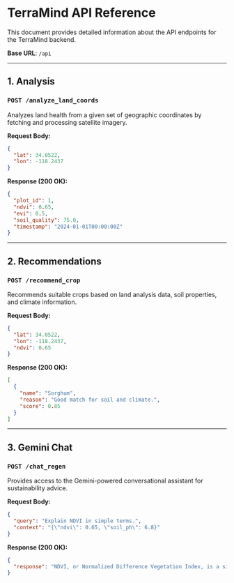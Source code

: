 # TerraMind API Reference

This document provides detailed information about the API endpoints for the TerraMind backend.

**Base URL**: `/api`

---

## 1. Analysis

### `POST /analyze_land_coords`

Analyzes land health from a given set of geographic coordinates by fetching and processing satellite imagery.

**Request Body:**
```json
{
  "lat": 34.0522,
  "lon": -118.2437
}
```

**Response (200 OK):**
```json
{
  "plot_id": 1,
  "ndvi": 0.65,
  "evi": 0.5,
  "soil_quality": 75.0,
  "timestamp": "2024-01-01T00:00:00Z"
}
```

---

## 2. Recommendations

### `POST /recommend_crop`

Recommends suitable crops based on land analysis data, soil properties, and climate information.

**Request Body:**
```json
{
  "lat": 34.0522,
  "lon": -118.2437,
  "ndvi": 0.65
}
```

**Response (200 OK):**
```json
[
  {
    "name": "Sorghum",
    "reason": "Good match for soil and climate.",
    "score": 0.85
  }
]
```

---

## 3. Gemini Chat

### `POST /chat_regen`

Provides access to the Gemini-powered conversational assistant for sustainability advice.

**Request Body:**
```json
{
  "query": "Explain NDVI in simple terms.",
  "context": "{\"ndvi\": 0.65, \"soil_ph\": 6.8}"
}
```

**Response (200 OK):**
```json
{
  "response": "NDVI, or Normalized Difference Vegetation Index, is a simple indicator that tells us how healthy vegetation is. It's calculated from satellite images. High NDVI values (closer to 1) mean dense, healthy plants, while low values (closer to 0) indicate sparse or stressed vegetation."
}
```